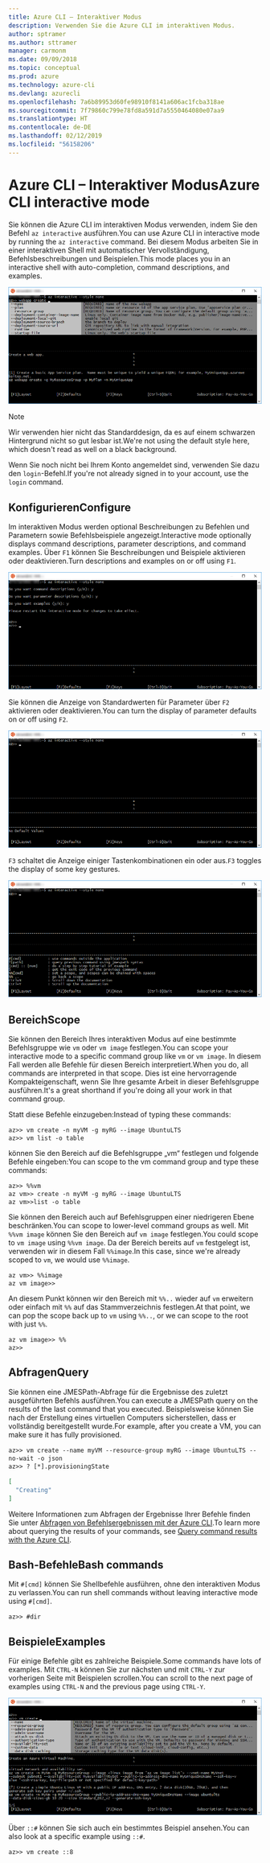 ```yaml
---
title: Azure CLI – Interaktiver Modus
description: Verwenden Sie die Azure CLI im interaktiven Modus.
author: sptramer
ms.author: sttramer
manager: carmonm
ms.date: 09/09/2018
ms.topic: conceptual
ms.prod: azure
ms.technology: azure-cli
ms.devlang: azurecli
ms.openlocfilehash: 7a6b89953d60fe98910f8141a606ac1fcba318ae
ms.sourcegitcommit: 7f79860c799e78fd8a591d7a5550464080e07aa9
ms.translationtype: HT
ms.contentlocale: de-DE
ms.lasthandoff: 02/12/2019
ms.locfileid: "56158206"
---
```

# <a name="azure-cli-interactive-mode"></a><span data-ttu-id="efd2c-103">Azure CLI – Interaktiver Modus</span><span class="sxs-lookup"><span data-stu-id="efd2c-103">Azure CLI interactive mode</span></span>

<span data-ttu-id="efd2c-104">Sie können die Azure CLI im interaktiven Modus verwenden, indem Sie den Befehl `az interactive` ausführen.</span><span class="sxs-lookup"><span data-stu-id="efd2c-104">You can use Azure CLI in interactive mode by running the `az interactive` command.</span></span>
<span data-ttu-id="efd2c-105">Bei diesem Modus arbeiten Sie in einer interaktiven Shell mit automatischer Vervollständigung, Befehlsbeschreibungen und Beispielen.</span><span class="sxs-lookup"><span data-stu-id="efd2c-105">This mode places you in an interactive shell with auto-completion, command descriptions, and examples.</span></span>

![Interaktiver Modus](./media/interactive-azure-cli/webapp-create.png)

> [!NOTE]
> <span data-ttu-id="efd2c-107">Wir verwenden hier nicht das Standarddesign, da es auf einem schwarzen Hintergrund nicht so gut lesbar ist.</span><span class="sxs-lookup"><span data-stu-id="efd2c-107">We're not using the default style here, which doesn't read as well on a black background.</span></span>

<span data-ttu-id="efd2c-108">Wenn Sie noch nicht bei Ihrem Konto angemeldet sind, verwenden Sie dazu den `login`-Befehl.</span><span class="sxs-lookup"><span data-stu-id="efd2c-108">If you're not already signed in to your account, use the `login` command.</span></span>

## <a name="configure"></a><span data-ttu-id="efd2c-109">Konfigurieren</span><span class="sxs-lookup"><span data-stu-id="efd2c-109">Configure</span></span>

<span data-ttu-id="efd2c-110">Im interaktiven Modus werden optional Beschreibungen zu Befehlen und Parametern sowie Befehlsbeispiele angezeigt.</span><span class="sxs-lookup"><span data-stu-id="efd2c-110">Interactive mode optionally displays command descriptions, parameter descriptions, and command examples.</span></span>
<span data-ttu-id="efd2c-111">Über `F1` können Sie Beschreibungen und Beispiele aktivieren oder deaktivieren.</span><span class="sxs-lookup"><span data-stu-id="efd2c-111">Turn descriptions and examples on or off using `F1`.</span></span>

![Beschreibungen und Beispiele](./media/interactive-azure-cli/descriptions-and-examples.png)

<span data-ttu-id="efd2c-113">Sie können die Anzeige von Standardwerten für Parameter über `F2` aktivieren oder deaktivieren.</span><span class="sxs-lookup"><span data-stu-id="efd2c-113">You can turn the display of parameter defaults on or off using `F2`.</span></span>

![Standardwerte](./media/interactive-azure-cli/defaults.png)

<span data-ttu-id="efd2c-115">`F3` schaltet die Anzeige einiger Tastenkombinationen ein oder aus.</span><span class="sxs-lookup"><span data-stu-id="efd2c-115">`F3` toggles the display of some key gestures.</span></span>

![Tastenkombinationen](./media/interactive-azure-cli/gestures.png)

## <a name="scope"></a><span data-ttu-id="efd2c-117">Bereich</span><span class="sxs-lookup"><span data-stu-id="efd2c-117">Scope</span></span>

<span data-ttu-id="efd2c-118">Sie können den Bereich Ihres interaktiven Modus auf eine bestimmte Befehlsgruppe wie `vm` oder `vm image` festlegen.</span><span class="sxs-lookup"><span data-stu-id="efd2c-118">You can scope your interactive mode to a specific command group like `vm` or `vm image`.</span></span>
<span data-ttu-id="efd2c-119">In diesem Fall werden alle Befehle für diesen Bereich interpretiert.</span><span class="sxs-lookup"><span data-stu-id="efd2c-119">When you do, all commands are interpreted in that scope.</span></span>
<span data-ttu-id="efd2c-120">Dies ist eine hervorragende Kompakteigenschaft, wenn Sie Ihre gesamte Arbeit in dieser Befehlsgruppe ausführen.</span><span class="sxs-lookup"><span data-stu-id="efd2c-120">It's a great shorthand if you're doing all your work in that command group.</span></span>

<span data-ttu-id="efd2c-121">Statt diese Befehle einzugeben:</span><span class="sxs-lookup"><span data-stu-id="efd2c-121">Instead of typing these commands:</span></span>

```azurecli
az>> vm create -n myVM -g myRG --image UbuntuLTS
az>> vm list -o table
```

<span data-ttu-id="efd2c-122">können Sie den Bereich auf die Befehlsgruppe „vm“ festlegen und folgende Befehle eingeben:</span><span class="sxs-lookup"><span data-stu-id="efd2c-122">You can scope to the vm command group and type these commands:</span></span>

```azurecli
az>> %%vm
az vm>> create -n myVM -g myRG --image UbuntuLTS
az vm>>list -o table
```

<span data-ttu-id="efd2c-123">Sie können den Bereich auch auf Befehlsgruppen einer niedrigeren Ebene beschränken.</span><span class="sxs-lookup"><span data-stu-id="efd2c-123">You can scope to lower-level command groups as well.</span></span>
<span data-ttu-id="efd2c-124">Mit `%%vm image` können Sie den Bereich auf `vm image` festlegen.</span><span class="sxs-lookup"><span data-stu-id="efd2c-124">You could scope to `vm image` using `%%vm image`.</span></span>
<span data-ttu-id="efd2c-125">Da der Bereich bereits auf `vm` festgelegt ist, verwenden wir in diesem Fall `%%image`.</span><span class="sxs-lookup"><span data-stu-id="efd2c-125">In this case, since we're already scoped to `vm`, we would use `%%image`.</span></span>

```azurecli
az vm>> %%image
az vm image>>
```

<span data-ttu-id="efd2c-126">An diesem Punkt können wir den Bereich mit `%%..` wieder auf `vm` erweitern oder einfach mit `%%` auf das Stammverzeichnis festlegen.</span><span class="sxs-lookup"><span data-stu-id="efd2c-126">At that point, we can pop the scope back up to `vm` using `%%..`, or we can scope to the root with just `%%`.</span></span>

```azurecli
az vm image>> %%
az>>
```

## <a name="query"></a><span data-ttu-id="efd2c-127">Abfragen</span><span class="sxs-lookup"><span data-stu-id="efd2c-127">Query</span></span>

<span data-ttu-id="efd2c-128">Sie können eine JMESPath-Abfrage für die Ergebnisse des zuletzt ausgeführten Befehls ausführen.</span><span class="sxs-lookup"><span data-stu-id="efd2c-128">You can execute a JMESPath query on the results of the last command that you executed.</span></span>
<span data-ttu-id="efd2c-129">Beispielsweise können Sie nach der Erstellung eines virtuellen Computers sicherstellen, dass er vollständig bereitgestellt wurde.</span><span class="sxs-lookup"><span data-stu-id="efd2c-129">For example, after you create a VM, you can make sure it has fully provisioned.</span></span>

```azurecli
az>> vm create --name myVM --resource-group myRG --image UbuntuLTS --no-wait -o json
az>> ? [*].provisioningState
```

```json
[
  "Creating"
]
```

<span data-ttu-id="efd2c-130">Weitere Informationen zum Abfragen der Ergebnisse Ihrer Befehle finden Sie unter [Abfragen von Befehlsergebnissen mit der Azure CLI](query-azure-cli.md).</span><span class="sxs-lookup"><span data-stu-id="efd2c-130">To learn more about querying the results of your commands, see [Query command results with the Azure CLI](query-azure-cli.md).</span></span>

## <a name="bash-commands"></a><span data-ttu-id="efd2c-131">Bash-Befehle</span><span class="sxs-lookup"><span data-stu-id="efd2c-131">Bash commands</span></span>

<span data-ttu-id="efd2c-132">Mit `#[cmd]` können Sie Shellbefehle ausführen, ohne den interaktiven Modus zu verlassen.</span><span class="sxs-lookup"><span data-stu-id="efd2c-132">You can run shell commands without leaving interactive mode using `#[cmd]`.</span></span>

```azurecli
az>> #dir
```

## <a name="examples"></a><span data-ttu-id="efd2c-133">Beispiele</span><span class="sxs-lookup"><span data-stu-id="efd2c-133">Examples</span></span>

<span data-ttu-id="efd2c-134">Für einige Befehle gibt es zahlreiche Beispiele.</span><span class="sxs-lookup"><span data-stu-id="efd2c-134">Some commands have lots of examples.</span></span>
<span data-ttu-id="efd2c-135">Mit `CTRL-N` können Sie zur nächsten und mit `CTRL-Y` zur vorherigen Seite mit Beispielen scrollen.</span><span class="sxs-lookup"><span data-stu-id="efd2c-135">You can scroll to the next page of examples using `CTRL-N` and the previous page using `CTRL-Y`.</span></span>

![Beispiele](./media/interactive-azure-cli/examples.png)

<span data-ttu-id="efd2c-137">Über `::#` können Sie sich auch ein bestimmtes Beispiel ansehen.</span><span class="sxs-lookup"><span data-stu-id="efd2c-137">You can also look at a specific example using `::#`.</span></span>

```azurecli
az>> vm create ::8
```

